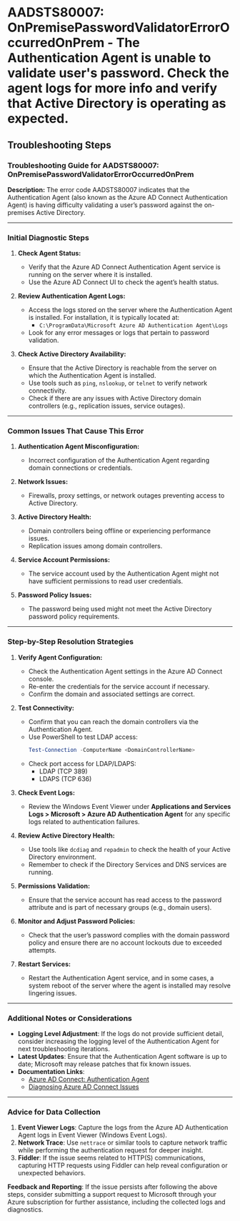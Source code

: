 
# AADSTS80007: OnPremisePasswordValidatorErrorOccurredOnPrem - The Authentication Agent is unable to validate user's password. Check the agent logs for more info and verify that Active Directory is operating as expected.


## Troubleshooting Steps
### Troubleshooting Guide for AADSTS80007: OnPremisePasswordValidatorErrorOccurredOnPrem

**Description:** The error code AADSTS80007 indicates that the Authentication Agent (also known as the Azure AD Connect Authentication Agent) is having difficulty validating a user’s password against the on-premises Active Directory. 

---

### Initial Diagnostic Steps

1. **Check Agent Status:**
   - Verify that the Azure AD Connect Authentication Agent service is running on the server where it is installed.
   - Use the Azure AD Connect UI to check the agent’s health status.

2. **Review Authentication Agent Logs:**
   - Access the logs stored on the server where the Authentication Agent is installed. For installation, it is typically located at:
     - `C:\ProgramData\Microsoft Azure AD Authentication Agent\Logs`
   - Look for any error messages or logs that pertain to password validation.

3. **Check Active Directory Availability:**
   - Ensure that the Active Directory is reachable from the server on which the Authentication Agent is installed.
   - Use tools such as `ping`, `nslookup`, or `telnet` to verify network connectivity.
   - Check if there are any issues with Active Directory domain controllers (e.g., replication issues, service outages).

---

### Common Issues That Cause This Error

1. **Authentication Agent Misconfiguration:**
   - Incorrect configuration of the Authentication Agent regarding domain connections or credentials.

2. **Network Issues:**
   - Firewalls, proxy settings, or network outages preventing access to Active Directory.

3. **Active Directory Health:**
   - Domain controllers being offline or experiencing performance issues.
   - Replication issues among domain controllers.

4. **Service Account Permissions:**
   - The service account used by the Authentication Agent might not have sufficient permissions to read user credentials.

5. **Password Policy Issues:**
   - The password being used might not meet the Active Directory password policy requirements.

---

### Step-by-Step Resolution Strategies

1. **Verify Agent Configuration:**
   - Check the Authentication Agent settings in the Azure AD Connect console.
   - Re-enter the credentials for the service account if necessary.
   - Confirm the domain and associated settings are correct.

2. **Test Connectivity:**
   - Confirm that you can reach the domain controllers via the Authentication Agent.
   - Use PowerShell to test LDAP access:
     ```powershell
     Test-Connection -ComputerName <DomainControllerName>
     ```
   - Check port access for LDAP/LDAPS:
     - LDAP (TCP 389)
     - LDAPS (TCP 636)

3. **Check Event Logs:**
   - Review the Windows Event Viewer under **Applications and Services Logs > Microsoft > Azure AD Authentication Agent** for any specific logs related to authentication failures.

4. **Review Active Directory Health:**
   - Use tools like `dcdiag` and `repadmin` to check the health of your Active Directory environment.
   - Remember to check if the Directory Services and DNS services are running.

5. **Permissions Validation:**
   - Ensure that the service account has read access to the password attribute and is part of necessary groups (e.g., domain users).

6. **Monitor and Adjust Password Policies:**
   - Check that the user’s password complies with the domain password policy and ensure there are no account lockouts due to exceeded attempts.

7. **Restart Services:**
   - Restart the Authentication Agent service, and in some cases, a system reboot of the server where the agent is installed may resolve lingering issues.

---

### Additional Notes or Considerations

- **Logging Level Adjustment**: If the logs do not provide sufficient detail, consider increasing the logging level of the Authentication Agent for next troubleshooting iterations.
- **Latest Updates**: Ensure that the Authentication Agent software is up to date; Microsoft may release patches that fix known issues.
- **Documentation Links**: 
  - [Azure AD Connect: Authentication Agent](https://docs.microsoft.com/en-us/azure/active-directory/hybrid/deploy-authentication-agent)
  - [Diagnosing Azure AD Connect Issues](https://docs.microsoft.com/en-us/azure/active-directory/hybrid/tshoot-connect)

---

### Advice for Data Collection

1. **Event Viewer Logs**: Capture the logs from the Azure AD Authentication Agent logs in Event Viewer (Windows Event Logs).
2. **Network Trace**: Use `nettrace` or similar tools to capture network traffic while performing the authentication request for deeper insight.
3. **Fiddler**: If the issue seems related to HTTP(S) communications, capturing HTTP requests using Fiddler can help reveal configuration or unexpected behaviors.

**Feedback and Reporting**: If the issue persists after following the above steps, consider submitting a support request to Microsoft through your Azure subscription for further assistance, including the collected logs and diagnostics.
